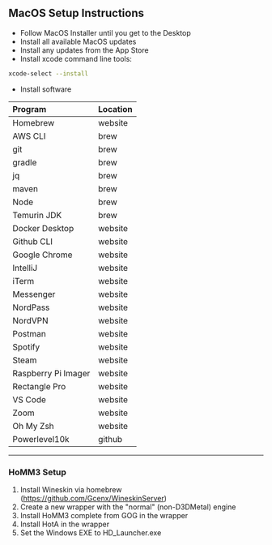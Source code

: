 ## MacOS Setup Instructions
- Follow MacOS Installer until you get to the Desktop
- Install all available MacOS updates
- Install any updates from the App Store
- Install xcode command line tools:
```bash
xcode-select --install
```
- Install software

| Program             | Location |
| :---                | :---     |
| Homebrew            | website  |
| AWS CLI             | brew     |
| git                 | brew     |
| gradle              | brew     |
| jq                  | brew     |
| maven               | brew     |
| Node                | brew     |
| Temurin JDK         | brew     |
| Docker Desktop      | website  |
| Github CLI          | website  |
| Google Chrome       | website  |
| IntelliJ            | website  |
| iTerm               | website  |
| Messenger           | website  |
| NordPass            | website  |
| NordVPN             | website  |
| Postman             | website  |
| Spotify             | website  |
| Steam               | website  |
| Raspberry Pi Imager | website  |
| Rectangle Pro       | website  |
| VS Code             | website  |
| Zoom                | website  |
| Oh My Zsh           | website  |
| Powerlevel10k       | github   |

----

### HoMM3 Setup
1. Install Wineskin via homebrew (https://github.com/Gcenx/WineskinServer)
1. Create a new wrapper with the "normal" (non-D3DMetal) engine
1. Install HoMM3 complete from GOG in the wrapper
1. Install HotA in the wrapper
1. Set the Windows EXE to HD_Launcher.exe
